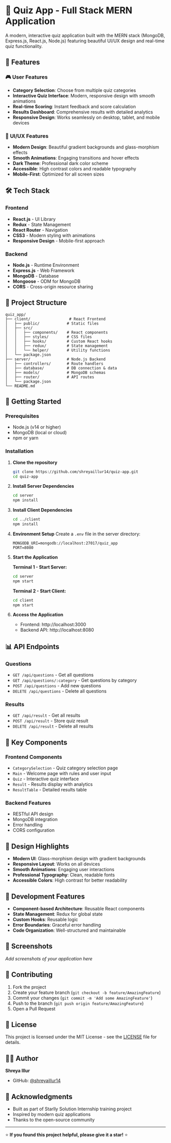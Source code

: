 # 🎯 Quiz App - Full Stack MERN Application

A modern, interactive quiz application built with the MERN stack (MongoDB, Express.js, React.js, Node.js) featuring beautiful UI/UX design and real-time quiz functionality.

## 🌟 Features

### 🎮 **User Features**
- **Category Selection**: Choose from multiple quiz categories
- **Interactive Quiz Interface**: Modern, responsive design with smooth animations
- **Real-time Scoring**: Instant feedback and score calculation
- **Results Dashboard**: Comprehensive results with detailed analytics
- **Responsive Design**: Works seamlessly on desktop, tablet, and mobile devices

### 🎨 **UI/UX Features**
- **Modern Design**: Beautiful gradient backgrounds and glass-morphism effects
- **Smooth Animations**: Engaging transitions and hover effects
- **Dark Theme**: Professional dark color scheme
- **Accessible**: High contrast colors and readable typography
- **Mobile-First**: Optimized for all screen sizes

## 🛠️ **Tech Stack**

### **Frontend**
- **React.js** - UI Library
- **Redux** - State Management
- **React Router** - Navigation
- **CSS3** - Modern styling with animations
- **Responsive Design** - Mobile-first approach

### **Backend**
- **Node.js** - Runtime Environment
- **Express.js** - Web Framework
- **MongoDB** - Database
- **Mongoose** - ODM for MongoDB
- **CORS** - Cross-origin resource sharing

## 📁 **Project Structure**

```
quiz_app/
├── client/                 # React Frontend
│   ├── public/            # Static files
│   ├── src/
│   │   ├── components/    # React components
│   │   ├── styles/        # CSS files
│   │   ├── hooks/         # Custom React hooks
│   │   ├── redux/         # State management
│   │   └── helper/        # Utility functions
│   └── package.json
├── server/                # Node.js Backend
│   ├── controllers/       # Route handlers
│   ├── database/          # DB connection & data
│   ├── models/            # MongoDB schemas
│   ├── router/            # API routes
│   └── package.json
└── README.md
```

## 🚀 **Getting Started**

### **Prerequisites**
- Node.js (v14 or higher)
- MongoDB (local or cloud)
- npm or yarn

### **Installation**

1. **Clone the repository**
   ```bash
   git clone https://github.com/shreyaillur14/quiz-app.git
   cd quiz-app
   ```

2. **Install Server Dependencies**
   ```bash
   cd server
   npm install
   ```

3. **Install Client Dependencies**
   ```bash
   cd ../client
   npm install
   ```

4. **Environment Setup**
   Create a `.env` file in the server directory:
   ```env
   MONGODB_URI=mongodb://localhost:27017/quiz_app
   PORT=8080
   ```

5. **Start the Application**

   **Terminal 1 - Start Server:**
   ```bash
   cd server
   npm start
   ```

   **Terminal 2 - Start Client:**
   ```bash
   cd client
   npm start
   ```

6. **Access the Application**
   - Frontend: http://localhost:3000
   - Backend API: http://localhost:8080

## 📊 **API Endpoints**

### **Questions**
- `GET /api/questions` - Get all questions
- `GET /api/questions/:category` - Get questions by category
- `POST /api/questions` - Add new questions
- `DELETE /api/questions` - Delete all questions

### **Results**
- `GET /api/result` - Get all results
- `POST /api/result` - Store quiz result
- `DELETE /api/result` - Delete all results

## 🎯 **Key Components**

### **Frontend Components**
- `CategorySelection` - Quiz category selection page
- `Main` - Welcome page with rules and user input
- `Quiz` - Interactive quiz interface
- `Result` - Results display with analytics
- `ResultTable` - Detailed results table

### **Backend Features**
- RESTful API design
- MongoDB integration
- Error handling
- CORS configuration

## 🎨 **Design Highlights**

- **Modern UI**: Glass-morphism design with gradient backgrounds
- **Responsive Layout**: Works on all devices
- **Smooth Animations**: Engaging user interactions
- **Professional Typography**: Clean, readable fonts
- **Accessible Colors**: High contrast for better readability

## 🔧 **Development Features**

- **Component-based Architecture**: Reusable React components
- **State Management**: Redux for global state
- **Custom Hooks**: Reusable logic
- **Error Boundaries**: Graceful error handling
- **Code Organization**: Well-structured and maintainable

## 📱 **Screenshots**

*Add screenshots of your application here*

## 🤝 **Contributing**

1. Fork the project
2. Create your feature branch (`git checkout -b feature/AmazingFeature`)
3. Commit your changes (`git commit -m 'Add some AmazingFeature'`)
4. Push to the branch (`git push origin feature/AmazingFeature`)
5. Open a Pull Request

## 📄 **License**

This project is licensed under the MIT License - see the [LICENSE](LICENSE) file for details.

## 👨‍💻 **Author**

**Shreya Illur**
- GitHub: [@shreyaillur14](https://github.com/shreyaillur14)

## 🙏 **Acknowledgments**

- Built as part of Starlly Solution Internship training project
- Inspired by modern quiz applications
- Thanks to the open-source community

---

⭐ **If you found this project helpful, please give it a star!** ⭐
